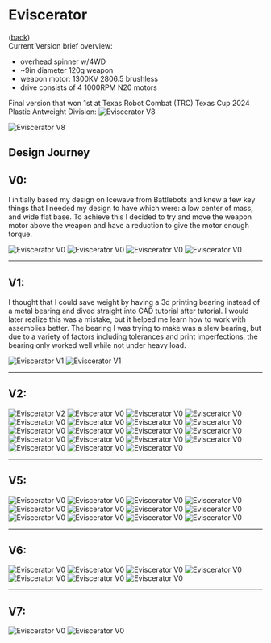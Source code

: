 # Eviscerator
([back](README.md))
<br>Current Version brief overview:
- overhead spinner w/4WD
- ~9in diameter 120g weapon
- weapon motor: 1300KV 2806.5 brushless
- drive consists of 4 1000RPM N20 motors

Final version that won 1st at Texas Robot Combat (TRC) Texas Cup 2024 Plastic Antweight Division:
![Eviscerator V8](ImagesEviscerator/o4.webp)

![Eviscerator V8](ImagesEviscerator/p6.jpg)

Design Journey
---
**V0:**
---

I initially based my design on Icewave from Battlebots and knew a few key things that I needed my design to have which were: a low center of mass, and wide flat base. To achieve this I decided to try and move the weapon motor above the weapon and have a reduction to give the motor enough torque.

![Eviscerator V0](ImagesEviscerator/n44.png)
![Eviscerator V0](ImagesEviscerator/n43.png)
![Eviscerator V0](ImagesEviscerator/n42.png)
![Eviscerator V0](ImagesEviscerator/n41.png)

---
**V1:**
---

I thought that I could save weight by having a 3d printing bearing instead of a metal bearing and dived straight into CAD tutorial after tutorial. I would later realize this was a mistake, but it helped me learn how to work with assemblies better. The bearing I was trying to make was a slew bearing, but due to a variety of factors including tolerances and print imperfections, the bearing only worked well while not under heavy load.

![Eviscerator V1](ImagesEviscerator/n40.png)
![Eviscerator V1](ImagesEviscerator/n39.png)

---
**V2:**
---

![Eviscerator V2](ImagesEviscerator/n38.png)
![Eviscerator V0](ImagesEviscerator/n37.png)
![Eviscerator V0](ImagesEviscerator/n36.png)
![Eviscerator V0](ImagesEviscerator/n35.png)
![Eviscerator V0](ImagesEviscerator/n34.png)
![Eviscerator V0](ImagesEviscerator/n33.png)
![Eviscerator V0](ImagesEviscerator/n32.png)
![Eviscerator V0](ImagesEviscerator/n31.png)
![Eviscerator V0](ImagesEviscerator/n30.jpg)
![Eviscerator V0](ImagesEviscerator/n29.png)
![Eviscerator V0](ImagesEviscerator/n28.png)
![Eviscerator V0](ImagesEviscerator/n26.png)
![Eviscerator V0](ImagesEviscerator/n25.png)
![Eviscerator V0](ImagesEviscerator/n24.png)
![Eviscerator V0](ImagesEviscerator/n23.png)
![Eviscerator V0](ImagesEviscerator/n22.png)
![Eviscerator V0](ImagesEviscerator/n21.png)
![Eviscerator V0](ImagesEviscerator/n20.jpg)
![Eviscerator V0](ImagesEviscerator/n20.png)

---
**V5:**
---

![Eviscerator V0](ImagesEviscerator/n19.png)
![Eviscerator V0](ImagesEviscerator/n18.png)
![Eviscerator V0](ImagesEviscerator/n17.png)
![Eviscerator V0](ImagesEviscerator/n16.jpg)
![Eviscerator V0](ImagesEviscerator/n15.jpg)
![Eviscerator V0](ImagesEviscerator/n15.png)
![Eviscerator V0](ImagesEviscerator/n14.jpg)
![Eviscerator V0](ImagesEviscerator/n14.png)
![Eviscerator V0](ImagesEviscerator/n13.png)
![Eviscerator V0](ImagesEviscerator/n12.png)
![Eviscerator V0](ImagesEviscerator/n11.png)
![Eviscerator V0](ImagesEviscerator/n10.png)

---
**V6:**
---

![Eviscerator V0](ImagesEviscerator/n9.png)
![Eviscerator V0](ImagesEviscerator/n8.png)
![Eviscerator V0](ImagesEviscerator/n7.png)
![Eviscerator V0](ImagesEviscerator/n6.png)
![Eviscerator V0](ImagesEviscerator/n5.png)
![Eviscerator V0](ImagesEviscerator/n4.png)
![Eviscerator V0](ImagesEviscerator/n3.png)

---
**V7:**
---

![Eviscerator V0](ImagesEviscerator/n2.png)
![Eviscerator V0](ImagesEviscerator/n1.png)
